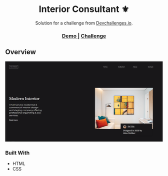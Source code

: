 

<h1 align="center">Interior Consultant ⚜</h1>

<div align="center">
   Solution for a challenge from  <a href="http://devchallenges.io" target="_blank">Devchallenges.io</a>.
</div>

<div align="center">
  <h3>
    <a href="https://interior-consultant-goaking.netlify.app/">
      Demo
    </a>
    <span> | </span>
    <a href="https://legacy.devchallenges.io/challenges/Jymh2b2FyebRTUljkNcb">
      Challenge
    </a>
  </h3>
</div>


<!-- OVERVIEW -->

## Overview

![screenshot](./overview.PNG)



### Built With

<!-- This section should list any major frameworks that you built your project using. Here are a few examples.-->

  
- HTML
- CSS


